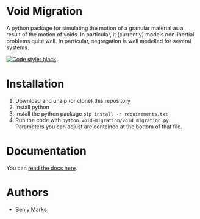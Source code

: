 # Void Migration

A python package for simulating the motion of a granular material as a result of the motion of voids. In particular, it (currently) models non-inertial problems quite well. In particular, segregation is well modelled for several systems.

[![Code style: black](https://img.shields.io/badge/code%20style-black-000000.svg)](https://github.com/psf/black)

# Installation

1.  Download and unzip (or clone) this repository
2.  Install python
3.  Install the python package `pip install -r requirements.txt`
4.  Run the code with `python void-migration/void_migration.py`. Parameters you can adjust are contained at the bottom of that file.

# Documentation
You can [read the docs here](https://benjym.github.io/void-migration/).

# Authors
- [Benjy Marks](mailto:benjy.marks@sydney.edu.au)
